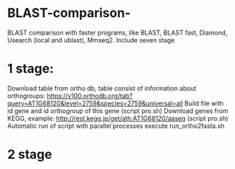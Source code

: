 # BLAST-comparison-
BLAST comparison with faster programs, like BLAST, BLAST fast, Diamond, Usearch (local and ublast), Mmseq2.
Include seven stage
# 1 stage:
Download table from ortho db, table consist of information about orthogroups:
https://v100.orthodb.org/tab?query=AT1G68120&level=2759&species=2759&universal=all
Build file with id gene and id orthogroup of this gene (script pro.sh)
Download genes from KEGG, example: http://rest.kegg.jp/get/ath:AT1G68120/aaseq (script pro.sh)
Automatic run of script with parallel processes execute run_ortho2fasta.sh
# 2 stage 
